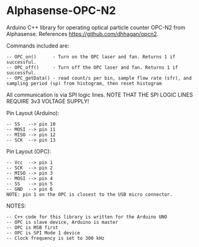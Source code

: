 # Alphasense-OPC-N2

Arduino C++ library for operating optical particle counter OPC-N2 from Alphasense. References https://github.com/dhhagan/opcn2.

Commands included are:

    -- OPC_on()      - Turn on the OPC laser and fan. Returns 1 if successful.
    -- OPC_off()     - Turn off the OPC laser and fan. Returns 1 if successful.
    -- OPC_getData() - read count/s per bin, sample flow rate (sfr), and sampling period (sp) from histogram, then reset histogram

All communication is via SPI logic lines. NOTE THAT THE SPI LOGIC LINES REQUIRE 3v3 VOLTAGE SUPPLY!

Pin Layout (Arduino):

    -- SS   --> pin 10
    -- MOSI --> pin 11
    -- MISO --> pin 12
    -- SCK  --> pin 13
    
Pin Layout (OPC):

    -- Vcc  --> pin 1
    -- SCK  --> pin 2
    -- MISO --> pin 3
    -- MOSI --> pin 4
    -- SS   --> pin 5
    -- GND  --> pin 6
    NOTE: pin 1 on the OPC is closest to the USB micro connector.
    
NOTES:

    -- C++ code for this library is written for the Arduino UNO
    -- OPC is slave device, Arduino is master
    -- OPC is MSB first
    -- OPC is SPI Mode 1 device
    -- Clock frequency is set to 300 kHz

	
